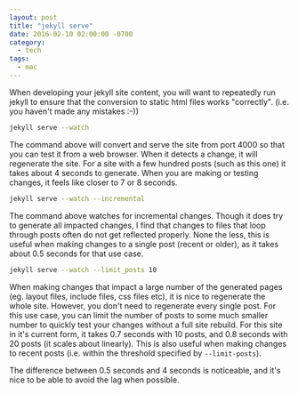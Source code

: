 ```yaml
---
layout: post
title: "jekyll serve"
date: 2016-02-10 02:00:00 -0700
category:
  - tech
tags:
  - mac
---
```


When developing your jekyll site content, you will want to repeatedly run
jekyll to ensure that the conversion to static html files works "correctly".
(i.e. you haven't made any mistakes :-))

~~~ bash
jekyll serve --watch
~~~

The command above will convert and serve the site from port 4000 so that
you can test it from a web browser. When it detects a change, it will
regenerate the site. For a site with a few hundred posts (such as this one)
it takes about 4 seconds to generate. When you are making or testing
changes, it feels like closer to 7 or 8 seconds.

~~~ bash
jekyll serve --watch --incremental
~~~

The command above watches for incremental changes. Though it does try
to generate all impacted changes, I find that changes to files that loop
through posts often do not get reflected properly. None the less, this is
useful when making changes to a single post (recent or older), as it takes
about 0.5 seconds for that use case.

~~~ bash
jekyll serve --watch --limit_posts 10
~~~

When making changes that impact a large number of the generated pages
(eg. layout files, include files, css files etc), it is nice to regenerate
the whole site. However, you don't need to regenerate every
single post. For this use case, you can limit the number of posts to some
much smaller number to quickly test your changes without a full site rebuild.
For this site in it's current form, it takes 0.7 seconds with 10 posts,
and 0.8 seconds with 20 posts (it scales about linearly). This is also
useful when making changes to recent posts (i.e. within the threshold
  specified by `--limit-posts`).

The difference between 0.5 seconds and 4 seconds is noticeable, and it's
nice to be able to avoid the lag when possible.
